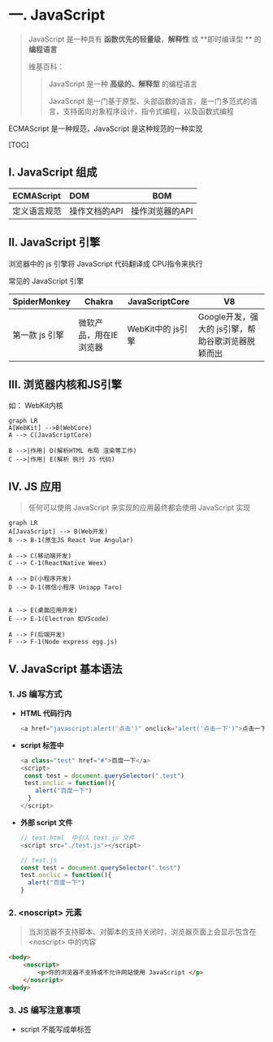 # 一. JavaScript

> JavaScript 是一种具有 **函数优先的轻量级**，**解释性** 或 **即时编译型 ** 的 **编程语言**
>
> 维基百科：
>
> >JavaScript 是一种 **高级的、解释型** 的编程语言
> >
> >JavaScript 是一门基于原型、头部函数的语言，是一门多范式的语言，支持面向对象程序设计，指令式编程，以及函数式编程 

ECMAScript 是一种规范，JavaScript 是这种规范的一种实现



<!-- more -->

[TOC]

## Ⅰ. JavaScript 组成

| ECMAScript   | DOM           | BOM             |
| :----------- | :------------ | --------------- |
| 定义语言规范 | 操作文档的API | 操作浏览器的API |

 

## Ⅱ. JavaScript 引擎

浏览器中的 js 引擎将 JavaScript 代码翻译成 CPU指令来执行

常见的 JavaScript 引擎

| SpiderMonkey   | Chakra                 | JavaScriptCore    | V8                                                |
| -------------- | ---------------------- | ----------------- | ------------------------------------------------- |
| 第一款 js 引擎 | 微软产品，用在IE浏览器 | WebKit中的 js引擎 | Google开发，强大的 js引擎，帮助谷歌浏览器脱颖而出 |



## Ⅲ. 浏览器内核和JS引擎

如： WebKit内核

```mermaid
graph LR
A[WebKit] -->B(WebCore) 
A --> C(JavaScriptCore)

B -->|作用| D(解析HTML 布局 渲染等工作)
C -->|作用| E(解析 执行 JS 代码)
```

## Ⅳ. JS 应用

> 任何可以使用 JavaScript 来实现的应用最终都会使用 JavaScript 实现

```mermaid
graph LR
A[JavaScript] --> B(Web开发)
B --> B-1(原生JS React Vue Angular)

A --> C(移动端开发)
C --> C-1(ReactNative Weex)

A --> D(小程序开发)
D --> D-1(微信小程序 Uniapp Taro)


A --> E(桌面应用开发)
E --> E-1(Electron 如VScode)

A --> F(后端开发)
F --> F-1(Node express egg.js)

```

## Ⅴ. JavaScript 基本语法

### 1.  JS 编写方式

 - **HTML 代码行内**

   ```javascript
   <a href="javascript:alert('点击')" onclick="alert('点击一下')">点击一下</a>
   ```

 - **script 标签中**

   ```javascript
   <a class="test" href="#">百度一下</a>
   <script>
   	const test = document.querySelector(".test")
   	test.onclic = function(){
       alert("百度一下")
     }
   </script>
   ```

- **外部 script 文件**

  ```javascript
  // test.html  中引入 test.js 文件
  <script src="./test.js"></script>  
  
  // test.js
  const test = document.querySelector(".test")
  test.onclic = function(){
    alert("百度一下")
  }
  ```

### 2. \<noscript> 元素
> 当浏览器不支持脚本、对脚本的支持关闭时，浏览器页面上会显示包含在 \<noscript> 中的内容

```html
<body>
	<noscript>
		<p>你的浏览器不支持或不允许网站使用 JavaScript </p>
	</noscript>
<body>
```

### 3. JS 编写注意事项

- script 不能写成单标签

  <font color=red>~~<script src="index.js" />~~</font>

 - 可以不写 type 属性

   ```javascript
   <script type="text/javascript"></script>
   
   // 现在可以不写 type 属性，因为 JavaScript 是所有现在浏览器以及 HTML5 中的默认脚本语言
   ```

 - 加载顺序

    -  默认遵 HTML 文档加载顺序， 自上而下的加载顺序
    -  建议将 JavaScript 代码放在 body 子元素的最后一行

 - JavaScript 代码严格区分大小写

   	-  HTML 和 CSS属性不区分大小写，但 JavaScript 严格区分大小写



### 4. JS 交互方式

| 方法                                            | 说明       | 效果                   |
| ----------------------------------------------- | ---------- | ---------------------- |
| alert()                                         | 1个参数    | 浏览器弹窗             |
| **console.log()** <font color='red'>常用</font> | 多个参数   | 浏览器控制台中查看     |
| document.write()                                | 多个字符串 | 浏览器页面中查看       |
| prompt()                                        | 1个参数    | 浏览器接收用户输入数据 |

